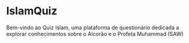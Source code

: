 # IslamQuiz
Bem-vindo ao Quiz Islam, uma plataforma de questionário dedicada a explorar conhecimentos sobre o Alcorão e o Profeta Muhammad (SAW)
